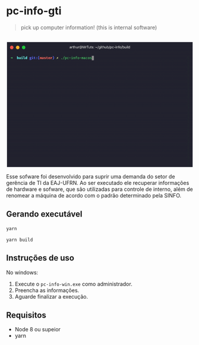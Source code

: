 # pc-info-gti

> pick up computer information! (this is internal software)

<p align="center">
	<br>
	<img src="assets/demo.gif" width="500">
	<br>
</p>


Esse sofware foi desenvolvido para suprir uma demanda do setor de gerência de TI da EAJ-UFRN.
Ao ser executado ele recuperar informações de hardware e sofware, que são utilizadas para 
controle de interno, além de renomear a máquina de acordo com o padrão determinado pela SINFO.

## Gerando executável 

```
yarn
```

```
yarn build
```

## Instruções de uso

No windows:

1. Execute o ``pc-info-win.exe`` como administrador.
2. Preencha as informações.
3. Aguarde finalizar a execução.

## Requisitos

* Node 8 ou supeior
* yarn
